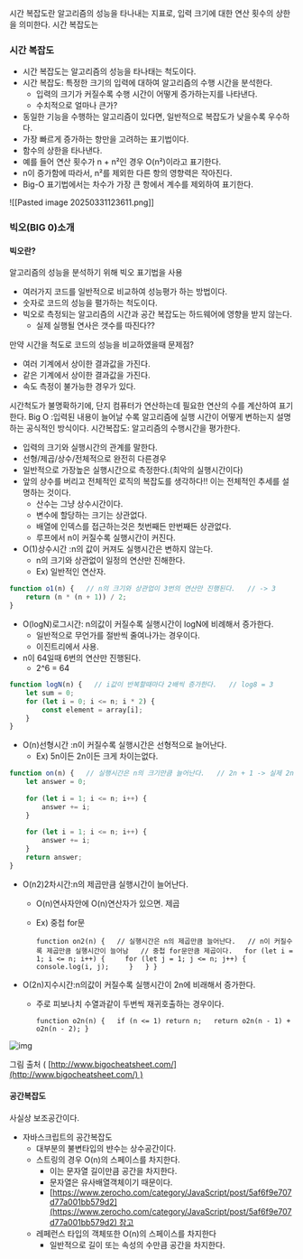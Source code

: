 시간 복잡도란 알고리즘의 성능을 타나내는 지표로, 입력 크기에 대한 연산 횟수의 상한을 의미한다. 시간 복잡도는
### 시간 복잡도

- 시간 복잡도는 알고리즘의 성능을 타나태는 척도이다.
- 시간 복잡도: 특정한 크기의 입력에 대하여 알고리즘의 수행 시간을 분석한다.
	- 입력의 크기가 커질수록 수행 시간이 어떻게 증가하는지를 나타낸다.
	- 수치적으로 얼마나 큰가?
- 동일한 기능을 수행하는 알고리즘이 있다면, 일반적으로 복잡도가 낮을수록 우수하다.
- 가장 빠르게 증가하는 항만을 고려하는 표기법이다.
- 함수의 상한을 타나낸다.
- 예를 들어 연산 횟수가 n + n²인 경우 O(n²)이라고 표기한다.
- n이 증가함에 따라서, n²를 제외한 다른 항의 영향력은 작아진다.
- Big-O 표기법에서는 차수가 가장 큰 항에서 계수를 제외하여 표기한다.

![[Pasted image 20250331123611.png]]

### 빅오(BIG 0)소개

#### 빅오란?

알고리즘의 성능을 분석하기 위해 빅오 표기법을 사용

- 여러가지 코드를 일반적으로 비교하여 성능평가 하는 방법이다.
- 숫자로 코드의 성능을 펼가하는 척도이다.
- 빅오로 측정되는 알고리즘의 시간과 공간 복잡도는 하드웨어에 영향을 받지 않는다.
    - 실제 실행될 연사은 갯수를 따진다??

만약 시간을 척도로 코드의 성능을 비교하였을때 문제점?

- 여러 기계에서 상이한 결과값을 가진다.
- 같은 기계에서 상이한 결과값을 가진다.
- 속도 측정이 불가능한 경우가 있다.

시간척도가 불명확하기에, 단지 컴퓨터가 연산하는데 필요한 연산의 수를 계산하여 표기한다.
Big O :입력된 내용이 늘어날 수록 알고리즘에 실행 시간이 어떻게 변하는지 설명하는 공식적인 방식이다.
시간복잡도: 알고리즘의 수행시간을 평가한다.

- 입력의 크기와 실행시간의 관계를 말한다.
- 선형/제곱/상수/전체적으로 완전히 다른경우
- 일반적으로 가장높은 실행시간으로 측정한다.(최악의 실행시간이다)
- 앞의 상수를 버리고 전체적인 로직의 복잡도를 생각하다!! 이는 전체적인 추세를 설명하는 것이다.
    - 산수는 그냥 상수시간이다.
    - 변수에 할당하는 크기는 상관없다.
    - 배열에 인덱스를 접근하는것은 첫번째든 만번째든 상관없다.
    - 루프에서 n이 커질수록 실행시간이 커진다.
- O(1)상수시간 :n의 값이 커져도 실행시간은 변하지 않는다.
    - n의 크기와 상관없이 일정의 연산만 진해한다.
    - Ex) 일반적인 연산자.
``` js
function o1(n) {   // n의 크기와 상관업이 3번의 연산만 진행된다.   // -> 3   
	return (n * (n + 1)) / 2; 
}
```

- O(logN)로그시간: n의값이 커질수록 실행시간이 logN에 비례해서 증가한다.            
    - 일반적으로 무언가를 절반씩 줄여나가는 경우이다.
    - 이진트리에서 사용.
- n이 64일때 6번의 연산만 진행된다.
	- 2^6 = 64
```js
function logN(n) {   // i값이 반복할때마다 2배씩 증가한다.   // log8 = 3   
	let sum = 0;   
	for (let i = 0; i <= n; i * 2) {     
		const element = array[i];   
	} 
}
```   
- O(n)선형시간 :n이 커질수록 실행시간은 선형적으로 늘어난다.
    - Ex) 5n이든 2n이든 크게 차이는없다.

``` js
function on(n) {   // 실행시간은 n의 크기만큼 늘어난다.   // 2n + 1 -> 실제 2n이든 5n이든 전체적인 큰시간차이는 없다.   
	let answer = 0;   
	
	for (let i = 1; i <= n; i++) {     
		answer += i;   
	}   
	
	for (let i = 1; i <= n; i++) {     
		answer += i;   
	}   
	return answer; 
}
```


- O(n2)2차시간:n의 제곱만큼 실행시간이 늘어난다.
    
    - O(n)연사자안에 O(n)연산자가 있으면. 제곱
        
    - Ex) 중첩 for문
        
        
        `function on2(n) {   // 실행시간은 n의 제곱만큼 늘어난다.   // n이 커질수록 제곱만큼 실행시간이 늘어남   // 중첩 for문만큼 제곱이다.   for (let i = 1; i <= n; i++) {     for (let j = 1; j <= n; j++) {       console.log(i, j);     }   } }`
        
- O(2n)지수시간:n의값이 커질수록 실행시간이 2n에 비래해서 증가한다.
    
    - 주로 피보나치 수열과같이 두번씩 재귀호출하는 경우이다.
        
        
        `function o2n(n) {   if (n <= 1) return n;   return o2n(n - 1) + o2n(n - 2); }`
        

![img](https://blog.kakaocdn.net/dn/bthyOS/btruqFF5KI4/nkQQeGMBwOXPSXPE225GRK/img.jpg)

그림 출처 ( [http://www.bigocheatsheet.com/](http://www.bigocheatsheet.com/) )

#### 공간복잡도

사실상 보조공간이다.

- 자바스크립트의 공간복잡도
    - 대부분의 불변타입의 뱐수는 상수공간이다.
    - 스트링의 경우 O(n)의 스페이스를 차지한다.
        - 이는 문자열 길이만큼 공간을 차지한다.
        - 문자열은 유사배열객체이기 때문이다.
        - [https://www.zerocho.com/category/JavaScript/post/5af6f9e707d77a001bb579d2](https://www.zerocho.com/category/JavaScript/post/5af6f9e707d77a001bb579d2) 참고
    - 레페런스 타입의 객체또한 O(n)의 스페이스를 차지한다
        - 일반적으로 길이 또는 속성의 수만큼 공간을 차지한다.